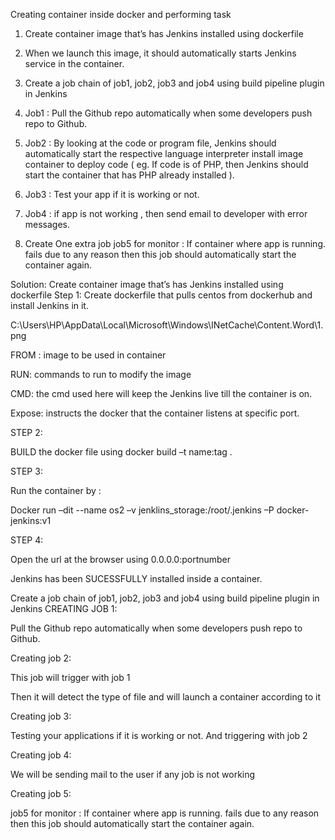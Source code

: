Creating container inside docker and performing task

1. Create container image that’s has Jenkins installed using dockerfile

2. When we launch this image, it should automatically starts Jenkins service in the container.

3. Create a job chain of job1, job2, job3 and job4 using build pipeline plugin in Jenkins

4. Job1 : Pull the Github repo automatically when some developers push repo to Github.

5. Job2 : By looking at the code or program file, Jenkins should automatically start the respective language interpreter install image container to deploy code ( eg. If code is of PHP, then Jenkins should start the container that has PHP already installed ).

6. Job3 : Test your app if it is working or not.

7. Job4 : if app is not working , then send email to developer with error messages.

8. Create One extra job job5 for monitor : If container where app is running. fails due to any reason then this job should automatically start the container again.

Solution:
Create container image that’s has Jenkins installed using dockerfile
Step 1: Create dockerfile that pulls centos from dockerhub and install Jenkins in it.

C:\Users\HP\AppData\Local\Microsoft\Windows\INetCache\Content.Word\1.png

FROM : image to be used in container

RUN: commands to run to modify the image

CMD: the cmd used here will keep the Jenkins live till the container is on.

Expose: instructs the docker that the container listens at specific port.

STEP 2:

BUILD the docker file using docker build –t name:tag .



STEP 3:

Run the container by :

Docker run –dit --name os2 –v jenklins_storage:/root/.jenkins –P docker-jenkins:v1

STEP 4:

Open the url at the browser using 0.0.0.0:portnumber



Jenkins has been SUCESSFULLY installed inside a container.

Create a job chain of job1, job2, job3 and job4 using build pipeline plugin in Jenkins
CREATING JOB 1:

Pull the Github repo automatically when some developers push repo to Github.







Creating job 2:

This job will trigger with job 1



Then it will detect the type of file and will launch a container according to it



Creating job 3:

Testing your applications if it is working or not. And triggering with job 2

Creating job 4:

We will be sending mail to the user if any job is not working





Creating job 5:

job5 for monitor : If container where app is running. fails due to any reason then this job should automatically start the container again.



